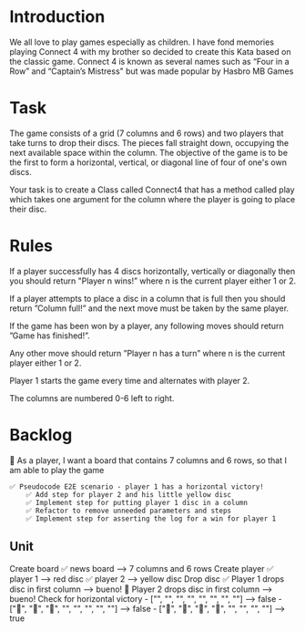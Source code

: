 # Introduction

We all love to play games especially as children. I have fond memories playing Connect 4 with my brother so decided to create this Kata based on the classic game. Connect 4 is known as several names such as “Four in a Row” and “Captain’s Mistress" but was made popular by Hasbro MB Games

# Task
The game consists of a grid (7 columns and 6 rows) and two players that take turns to drop their discs. The pieces fall straight down, occupying the next available space within the column. The objective of the game is to be the first to form a horizontal, vertical, or diagonal line of four of one's own discs.

Your task is to create a Class called Connect4 that has a method called play which takes one argument for the column where the player is going to place their disc.

# Rules
If a player successfully has 4 discs horizontally, vertically or diagonally then you should return "Player n wins!” where n is the current player either 1 or 2.

If a player attempts to place a disc in a column that is full then you should return ”Column full!” and the next move must be taken by the same player.

If the game has been won by a player, any following moves should return ”Game has finished!”.

Any other move should return ”Player n has a turn” where n is the current player either 1 or 2.
 
Player 1 starts the game every time and alternates with player 2.

The columns are numbered 0-6 left to right.

# Backlog

🤲 As a player, I want a board that contains 7 columns and 6 rows, so that I am able to play the game

    ✅ Pseudocode E2E scenario - player 1 has a horizontal victory!
        ✅ Add step for player 2 and his little yellow disc
        ✅ Implement step for putting player 1 disc in a column
        ✅ Refactor to remove unneeded parameters and steps
        ✅ Implement step for asserting the log for a win for player 1

## Unit
Create board
    ✅ news board --> 7 columns and 6 rows
Create player
    ✅ player 1 --> red disc
    ✅ player 2 --> yellow disc
Drop disc
    ✅ Player 1 drops disc in first column --> bueno!
    🍅 Player 2 drops disc in first column --> bueno!
Check for horizontal victory
    - ["", "", "", "", "", "", "", ""] --> false
    - ["🔴", "🔴", "🔴", "", "", "", "", ""] --> false
    - ["🔴", "🔴", "🔴", "🔴", "", "", "", ""] --> true
 
